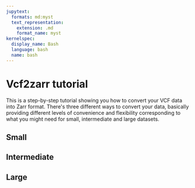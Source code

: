 ```yaml
---
jupytext:
  formats: md:myst
  text_representation:
    extension: .md
    format_name: myst
kernelspec:
  display_name: Bash
  language: bash
  name: bash
---
```

# Vcf2zarr tutorial

This is a step-by-step tutorial showing you how to convert your 
VCF data into Zarr format. There's three different ways to 
convert your data, basically providing different levels of 
convenience and flexibility corresponding to what you might
need for small, intermediate and large datasets.

## Small

<!-- ```{code-cell} bash -->
<!-- vcf2zarr convert ../tests/data/vcf/sample.vcf.gz sample.zarr -vf -->
<!-- ``` -->

 <div id="demo"></div>
 <script>
 AsciinemaPlayer.create('_static/demo.cast', document.getElementById('demo'), {
    cols:80, 
    rows:24
 });
 </script>

## Intermediate

## Large
